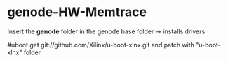 # genode-HW-Memtrace

Insert the **genode** folder in the genode base folder -> installs drivers

#uboot 
get git://github.com/Xilinx/u-boot-xlnx.git and patch with "u-boot-xlnx" folder